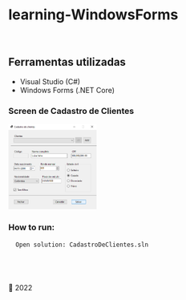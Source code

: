 # learning-WindowsForms

<br>

## Ferramentas utilizadas
- Visual Studio (C#)
- Windows Forms (.NET Core)

### Screen de Cadastro de Clientes

<p width="100%">
<img width="35%" src="https://github.com/ifYanneelse/learning-WindowsForms/blob/ad0418e42b53f7bbb488c0088dd9398d0f651989/screen/cadastro%20cliente.png"> 
</p>

### How to run:
      Open solution: CadastroDeClientes.sln
      
#
<br>

:date: 2022


